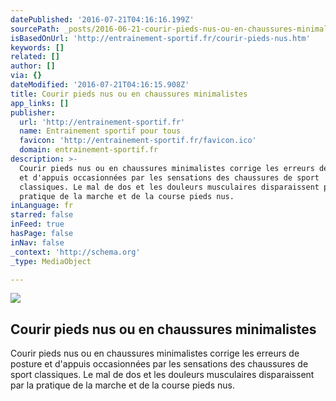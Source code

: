 ```yaml
---
datePublished: '2016-07-21T04:16:16.199Z'
sourcePath: _posts/2016-06-21-courir-pieds-nus-ou-en-chaussures-minimalistes.md
isBasedOnUrl: 'http://entrainement-sportif.fr/courir-pieds-nus.htm'
keywords: []
related: []
author: []
via: {}
dateModified: '2016-07-21T04:16:15.908Z'
title: Courir pieds nus ou en chaussures minimalistes
app_links: []
publisher:
  url: 'http://entrainement-sportif.fr'
  name: Entrainement sportif pour tous
  favicon: 'http://entrainement-sportif.fr/favicon.ico'
  domain: entrainement-sportif.fr
description: >-
  Courir pieds nus ou en chaussures minimalistes corrige les erreurs de posture
  et d'appuis occasionnées par les sensations des chaussures de sport
  classiques. Le mal de dos et les douleurs musculaires disparaissent par la
  pratique de la marche et de la course pieds nus.
inLanguage: fr
starred: false
inFeed: true
hasPage: false
inNav: false
_context: 'http://schema.org'
_type: MediaObject

---
```

<article style=""><img src="https://imgflo.herokuapp.com/graph/vahj1ThiexotieMo/ee26bd63d63db46cf6fd000cb46e8512/noop.jpg?input=http%3A%2F%2Fentrainement-sportif.fr%2Fcourir-pieds-nus.jpg" /><h1>Courir pieds nus ou en chaussures minimalistes</h1><p>Courir pieds nus ou en chaussures minimalistes corrige les erreurs de posture et d'appuis occasionnées par les sensations des chaussures de sport classiques. Le mal de dos et les douleurs musculaires disparaissent par la pratique de la marche et de la course pieds nus.</p></article>